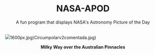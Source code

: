 <div align="center">
  <h1>
    NASA-APOD
  </h1>
</div>
  
<div align="center">
  A fun program that displays NASA's Astronomy Picture of the Day
</div>

<br>

![](https://apod.nasa.gov/apod/image/2502/PinnaclesGalaxy_Goh_2400.jpg)1600px.jpg)Circumpolarv2comentada.jpg)

<p align = "center">
  <b>Milky Way over the Australian Pinnacles</b>
</p>
